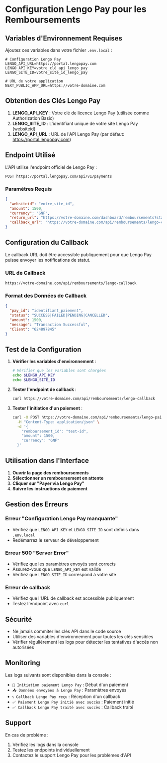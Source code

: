 # Configuration Lengo Pay pour les Remboursements

## Variables d'Environnement Requises

Ajoutez ces variables dans votre fichier `.env.local` :

```env
# Configuration Lengo Pay
LENGO_API_URL=https://portal.lengopay.com
LENGO_API_KEY=votre_clé_api_lengo_pay
LENGO_SITE_ID=votre_site_id_lengo_pay

# URL de votre application
NEXT_PUBLIC_APP_URL=https://votre-domaine.com
```

## Obtention des Clés Lengo Pay

1. **LENGO_API_KEY** : Votre clé de licence Lengo Pay (utilisée comme Authorization Basic)
2. **LENGO_SITE_ID** : L'identifiant unique de votre site Lengo Pay (websiteid)
3. **LENGO_API_URL** : URL de l'API Lengo Pay (par défaut: https://portal.lengopay.com)

## Endpoint Utilisé

L'API utilise l'endpoint officiel de Lengo Pay :
```
POST https://portal.lengopay.com/api/v1/payments
```

### Paramètres Requis
```json
{
  "websiteid": "votre_site_id",
  "amount": 1500,
  "currency": "GNF",
  "return_url": "https://votre-domaine.com/dashboard/remboursements?status=success",
  "callback_url": "https://votre-domaine.com/api/remboursements/lengo-callback"
}
```

## Configuration du Callback

Le callback URL doit être accessible publiquement pour que Lengo Pay puisse envoyer les notifications de statut.

### URL de Callback
```
https://votre-domaine.com/api/remboursements/lengo-callback
```

### Format des Données de Callback
```json
{
  "pay_id": "identifiant_paiement",
  "status": "SUCCESS|FAILED|PENDING|CANCELLED",
  "amount": 1500,
  "message": "Transaction Successful",
  "Client": "624897845"
}
```

## Test de la Configuration

1. **Vérifier les variables d'environnement** :
   ```bash
   # Vérifier que les variables sont chargées
   echo $LENGO_API_KEY
   echo $LENGO_SITE_ID
   ```

2. **Tester l'endpoint de callback** :
   ```bash
   curl https://votre-domaine.com/api/remboursements/lengo-callback
   ```

3. **Tester l'initiation d'un paiement** :
   ```bash
   curl -X POST https://votre-domaine.com/api/remboursements/lengo-paiement \
     -H "Content-Type: application/json" \
     -d '{
       "remboursement_id": "test-id",
       "amount": 1500,
       "currency": "GNF"
     }'
   ```

## Utilisation dans l'Interface

1. **Ouvrir la page des remboursements**
2. **Sélectionner un remboursement en attente**
3. **Cliquer sur "Payer via Lengo Pay"**
4. **Suivre les instructions de paiement**

## Gestion des Erreurs

### Erreur "Configuration Lengo Pay manquante"
- Vérifiez que `LENGO_API_KEY` et `LENGO_SITE_ID` sont définis dans `.env.local`
- Redémarrez le serveur de développement

### Erreur 500 "Server Error"
- Vérifiez que les paramètres envoyés sont corrects
- Assurez-vous que `LENGO_API_KEY` est valide
- Vérifiez que `LENGO_SITE_ID` correspond à votre site

### Erreur de callback
- Vérifiez que l'URL de callback est accessible publiquement
- Testez l'endpoint avec `curl`

## Sécurité

- Ne jamais commiter les clés API dans le code source
- Utiliser des variables d'environnement pour toutes les clés sensibles
- Vérifier régulièrement les logs pour détecter les tentatives d'accès non autorisées

## Monitoring

Les logs suivants sont disponibles dans la console :

- `🚀 Initiation paiement Lengo Pay` : Début d'un paiement
- `📤 Données envoyées à Lengo Pay` : Paramètres envoyés
- `📞 Callback Lengo Pay reçu` : Réception d'un callback
- `✅ Paiement Lengo Pay initié avec succès` : Paiement initié
- `✅ Callback Lengo Pay traité avec succès` : Callback traité

## Support

En cas de problème :
1. Vérifiez les logs dans la console
2. Testez les endpoints individuellement
3. Contactez le support Lengo Pay pour les problèmes d'API 